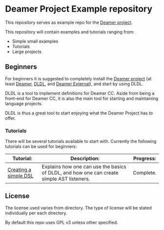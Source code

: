 # Deamer Project Example repository

This repository serves as example repo for the [Deamer project](https://github.com/Deruago/theDeamerProject).

This repository will contain examples and tutorials ranging from:

- Simple small examples
- Tutorials
- Large projects

## Beginners

For beginners it is suggested to completely install the [Deamer project](https://github.com/Deruago/theDeamerProject) (at least [Deamer](https://github.com/Deruago/theDeamerProject), [DLDL](https://github.com/Deruago/DLDL), and [Deamer External](https://github.com/Deruago/DeamerExternal)), and start by using DLDL.

DLDL is a tool to implement definitions for Deamer CC. Aside from being a front-end for Deamer CC, it is also the main tool for starting and maintaining language projects.

DLDL is thus a great tool to start enjoying what the Deamer Project has to offer.

### Tutorials

There will be several tutorials available to start with. Currently the following tutorials can be used for beginners:

| Tutorial:             | Description:                                                 | Progress:                |
| --------------------- | ------------------------------------------------------------ | ------------------------ |
| [Creating a simple DSL](https://github.com/Deruago/DeamerExamples/tree/master/DLDL/Tutorial/Creating%20a%20simple%20DSL) | Explains how one can use the basics of DLDL, and how one can create simple AST listeners. | Complete. |

## License

The license used varies from directory. The type of license will be stated individually per each directory.

By default this repo uses GPL v3 unless other specified.
